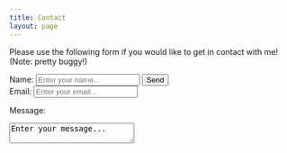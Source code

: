 ```yaml
---
title: Contact
layout: page
---
```


Please use the following form if you would like to get in contact with me! (Note: pretty buggy!)

<form action="https://getform.io/f/c77b38b4-4e03-43c6-b90e-2d3187db2f94" method="POST" id="contact-form">
  <div>
    <label for="name">Name:</label>
    <input type="text" name="name" placeholder="Enter your name..." required="required">
    <button type="submit">Send</button>
  </div>
  
  <div>
    <label for="email">Email:</label>
    <input type="email" name="email" placeholder="Enter your email..." required="required">
  </div>
  
</form>

Message: <br>
<textarea name="message2" form="contact-form" cols=25 wrap="soft">Enter your message...</textarea>
        
